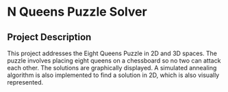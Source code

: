 
# N Queens Puzzle Solver 

## Project Description
This project addresses the Eight Queens Puzzle in 2D and 3D spaces. The puzzle involves placing eight queens on a chessboard so no two can attack each other. The solutions are graphically displayed. A simulated annealing algorithm is also implemented to find a solution in 2D, which is also visually represented.





